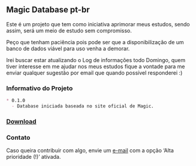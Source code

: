 ## Magic Database pt-br
Este é um projeto que tem como iniciativa aprimorar meus estudos, sendo assim, será um meio de estudo sem compromisso.

Peço que tenham paciência pois pode ser que a disponibilização de um banco de dados viável para uso venha a demorar. 

Irei buscar estar atualizando o Log de informações todo Domingo, quem tiver interesse em me ajudar nos meus estudos fique a vontade para me enviar qualquer sugestão por email que quando possível responderei :)

### Informativo do Projeto
```markdown
* 0.1.0 
  - Database iniciada baseada no site oficial de Magic.
```


### [Download](https://1drv.ms/u/s!AuAnK_NE3grqk41fODfYyV7C8CDyjg?e=BgXVVY)


### Contato
Caso queira contribuir com algo, envie um [e-mail](mailto:raflucasbr@hotmail.com) com a opção ‘Alta prioridade (!)’ ativada.
